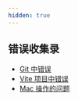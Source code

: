 ```yaml
---
hidden: true
---
```


## 错误收集录
* [Git 中错误](./git-problem.md)
* [Vite 项目中错误](./vite-problem.md)
* [Mac 操作的问题](./mac-problem.md)
